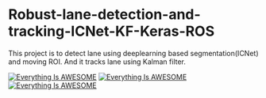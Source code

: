 # Robust-lane-detection-and-tracking-ICNet-KF-Keras-ROS
This project is to detect lane using deeplearning based segmentation(ICNet) and moving ROI. And it tracks lane using Kalman filter.

[![Everything Is AWESOME](https://img.youtube.com/vi/GVUFTf1LCEA/0.jpg)](https://www.youtube.com/watch?v=GVUFTf1LCEA "Everything Is AWESOME")
[![Everything Is AWESOME](https://img.youtube.com/vi/GVUFTf1LCEA/100.jpg)](https://www.youtube.com/watch?v=GVUFTf1LCEA "Everything Is AWESOME")
[![Everything Is AWESOME](https://img.youtube.com/vi/GVUFTf1LCEA/200.jpg)](https://www.youtube.com/watch?v=GVUFTf1LCEA "Everything Is AWESOME")

